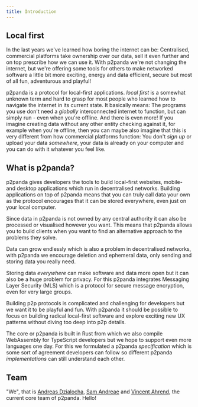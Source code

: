```yaml
---
title: Introduction
---
```


## Local first

In the last years we've learned how boring the internet can be: Centralised, commercial platforms take ownership over our data, sell it even further and on top prescribe how we can use it. With p2panda we're not changing the internet, but we're offering some tools for others to make networked software a little bit more exciting, energy and data efficient, secure but most of all fun, adventurous and playful!

p2panda is a protocol for local-first applications. _local first_ is a somewhat unknown term and hard to grasp for most people who learned how to navigate the internet in its current state. It basically means: The programs you use don't need a _globally_ interconnected internet to function, but can simply run - even when you're offline. And there is even more! If you imagine creating data without any other entity checking against it, for example when you're offline, then you can maybe also imagine that this is very different from how commercial platforms function: You don't _sign up_ or upload your data _somewhere_, your data is already on your computer and you can do with it whatever you feel like.

## What is p2panda?

p2panda gives developers the tools to build local-first websites, mobile- and desktop applications which run in decentralised networks. Building applications on top of p2panda means that you can truly call data your own as the protocol encourages that it can be stored everywhere, even just on your local computer.

Since data in p2panda is not owned by any central authority it can also be processed or visualised however you want. This means that p2panda allows you to build clients when you want to find an alternative approach to the problems they solve.

Data can grow endlessly which is also a problem in decentralised networks, with p2panda we encourage deletion and ephemeral data, only sending and storing data you really need.

Storing data _everywhere_ can make software and data more open but it can also be a huge problem for privacy. For this p2panda integrates Messaging Layer Security (MLS) which is a protocol for secure message encryption, even for very large groups.

Building p2p protocols is complicated and challenging for developers but we want it to be playful and fun. With p2panda it should be possible to focus on building radical local-first software and explore exciting new UX patterns without diving too deep into p2p details.

The core or p2panda is built in Rust from which we also compile WebAssembly for TypeScript developers but we hope to support even more languages one day. For this we formulated a p2panda _specification_ which is some sort of agreement developers can follow so different p2panda _implementations_ can still understand each other.

## Team

"We", that is [Andreas Dzialocha](https://adz.garden), [Sam Andreae](https://samandreae.com/) and [Vincent Ahrend](https://www.vincentahrend.com), the current core team of p2panda. Hello!
